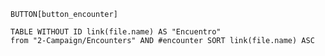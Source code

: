 `BUTTON[button_encounter]`

```dataview
TABLE WITHOUT ID link(file.name) AS "Encuentro"
from "2-Campaign/Encounters" AND #encounter SORT link(file.name) ASC

```